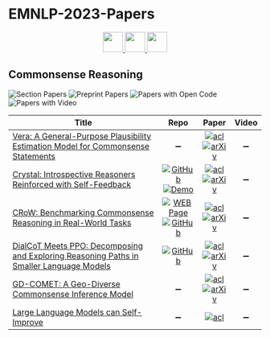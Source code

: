 # EMNLP-2023-Papers

<div align="center">
    <a href="https://github.com/DmitryRyumin/EMNLP-2023-Papers/blob/main/sections/discourse-and-pragmatics.md">
        <img src="https://cdn.jsdelivr.net/gh/DmitryRyumin/NewEraAI-Papers@main/images/left.svg" width="40" alt="" />
    </a>
    <a href="https://github.com/DmitryRyumin/EMNLP-2023-Papers/">
        <img src="https://cdn.jsdelivr.net/gh/DmitryRyumin/NewEraAI-Papers@main/images/home.svg" width="40" alt="" />
    </a>
    <a href="https://github.com/DmitryRyumin/EMNLP-2023-Papers/blob/main/sections/efficient-methods-for-nlp.md">
        <img src="https://cdn.jsdelivr.net/gh/DmitryRyumin/NewEraAI-Papers@main/images/right.svg" width="40" alt="" />
    </a>
</div>

## Commonsense Reasoning

![Section Papers](https://img.shields.io/badge/Section%20Papers-soon-42BA16) ![Preprint Papers](https://img.shields.io/badge/Preprint%20Papers-soon-b31b1b) ![Papers with Open Code](https://img.shields.io/badge/Papers%20with%20Open%20Code-soon-1D7FBF) ![Papers with Video](https://img.shields.io/badge/Papers%20with%20Video-soon-FF0000)

<!-- 168 -->
| **Title** | **Repo** | **Paper** | **Video** |
|-----------|:--------:|:---------:|:---------:|
| [Vera: A General-Purpose Plausibility Estimation Model for Commonsense Statements](https://aclanthology.org/2023.emnlp-main.81) | :heavy_minus_sign: | [![acl](https://img.shields.io/badge/pdf-ACL%20Anthology-CBCBCC.svg)](https://aclanthology.org/2023.emnlp-main.81.pdf) <br /> [![arXiv](https://img.shields.io/badge/arXiv-2305.03695-b31b1b.svg)](http://arxiv.org/abs/2305.03695) | :heavy_minus_sign: |
| [Crystal: Introspective Reasoners Reinforced with Self-Feedback](https://aclanthology.org/2023.emnlp-main.708) | [![GitHub](https://img.shields.io/github/stars/liujch1998/crystal)](https://github.com/liujch1998/crystal) <br /> [![Demo](https://img.shields.io/badge/🤗-demo-FFD21F.svg)](https://huggingface.co/spaces/liujch1998/crystal) | [![acl](https://img.shields.io/badge/pdf-ACL%20Anthology-CBCBCC.svg)](https://aclanthology.org/2023.emnlp-main.708.pdf) <br /> [![arXiv](https://img.shields.io/badge/arXiv-2310.04921-b31b1b.svg)](http://arxiv.org/abs/2310.04921) | :heavy_minus_sign: |
| [CRoW: Benchmarking Commonsense Reasoning in Real-World Tasks](https://aclanthology.org/2023.emnlp-main.607) | [![WEB Page](https://img.shields.io/badge/WEB-Page-159957.svg)](https://www.mete.is/crow/) <br /> [![GitHub](https://img.shields.io/github/stars/mismayil/crow)](https://github.com/mismayil/crow) | [![acl](https://img.shields.io/badge/pdf-ACL%20Anthology-CBCBCC.svg)](https://aclanthology.org/2023.emnlp-main.607.pdf) <br /> [![arXiv](https://img.shields.io/badge/arXiv-2310.15239-b31b1b.svg)](http://arxiv.org/abs/2310.15239) | :heavy_minus_sign: |
| [DialCoT Meets PPO: Decomposing and Exploring Reasoning Paths in Smaller Language Models](https://aclanthology.org/2023.emnlp-main.501) | [![GitHub](https://img.shields.io/github/stars/hccngu/DialCoT)](https://github.com/hccngu/DialCoT) | [![acl](https://img.shields.io/badge/pdf-ACL%20Anthology-CBCBCC.svg)](https://aclanthology.org/2023.emnlp-main.501.pdf) <br /> [![arXiv](https://img.shields.io/badge/arXiv-2310.05074-b31b1b.svg)](http://arxiv.org/abs/2310.05074) | :heavy_minus_sign: |
| [GD-COMET: A Geo-Diverse Commonsense Inference Model](https://aclanthology.org/2023.emnlp-main.496) | :heavy_minus_sign: | [![acl](https://img.shields.io/badge/pdf-ACL%20Anthology-CBCBCC.svg)](https://aclanthology.org/2023.emnlp-main.496.pdf) <br /> [![arXiv](https://img.shields.io/badge/arXiv-2310.15383-b31b1b.svg)](http://arxiv.org/abs/2310.15383) | :heavy_minus_sign: |
| [Large Language Models can Self-Improve](https://aclanthology.org/2023.emnlp-main.67) | :heavy_minus_sign: | [![acl](https://img.shields.io/badge/pdf-ACL%20Anthology-CBCBCC.svg)](https://aclanthology.org/2023.emnlp-main.67.pdf) | :heavy_minus_sign: |
